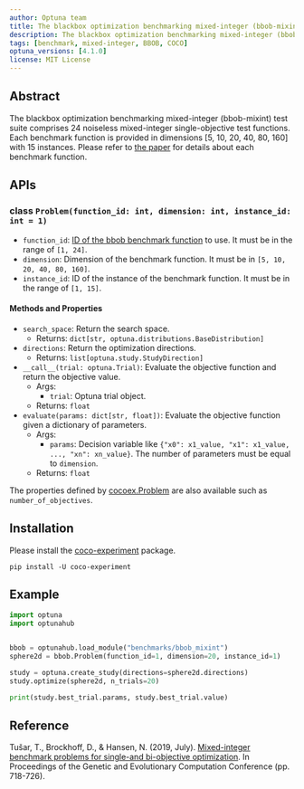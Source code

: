 ```yaml
---
author: Optuna team
title: The blackbox optimization benchmarking mixed-integer (bbob-mixint) test suite
description: The blackbox optimization benchmarking mixed-integer (bbob-mixint) test suite consists of 24 noiseless mixed-integer single-objective test functions. This package is a wrapper of the COCO (COmparing Continuous Optimizers) experiments library.
tags: [benchmark, mixed-integer, BBOB, COCO]
optuna_versions: [4.1.0]
license: MIT License
---
```


## Abstract

The blackbox optimization benchmarking mixed-integer (bbob-mixint) test suite comprises 24 noiseless mixed-integer single-objective test functions. Each benchmark function is provided in dimensions \[5, 10, 20, 40, 80, 160\] with 15 instances. Please refer to [the paper](https://dl.acm.org/doi/abs/10.1145/3321707.3321868) for details about each benchmark function.

## APIs

### class `Problem(function_id: int, dimension: int, instance_id: int = 1)`

- `function_id`: [ID of the bbob benchmark function](https://numbbo.github.io/coco/testsuites/bbob-mixint) to use. It must be in the range of `[1, 24]`.
- `dimension`: Dimension of the benchmark function. It must be in `[5, 10, 20, 40, 80, 160]`.
- `instance_id`: ID of the instance of the benchmark function. It must be in the range of `[1, 15]`.

#### Methods and Properties

- `search_space`: Return the search space.
  - Returns: `dict[str, optuna.distributions.BaseDistribution]`
- `directions`: Return the optimization directions.
  - Returns: `list[optuna.study.StudyDirection]`
- `__call__(trial: optuna.Trial)`: Evaluate the objective function and return the objective value.
  - Args:
    - `trial`: Optuna trial object.
  - Returns: `float`
- `evaluate(params: dict[str, float])`: Evaluate the objective function given a dictionary of parameters.
  - Args:
    - `params`: Decision variable like `{"x0": x1_value, "x1": x1_value, ..., "xn": xn_value}`. The number of parameters must be equal to `dimension`.
  - Returns: `float`

The properties defined by [cocoex.Problem](https://numbbo.github.io/coco-doc/apidocs/cocoex/cocoex.Problem.html) are also available such as `number_of_objectives`.

## Installation

Please install the [coco-experiment](https://github.com/numbbo/coco-experiment/tree/main/build/python) package.

```shell
pip install -U coco-experiment
```

## Example

```python
import optuna
import optunahub


bbob = optunahub.load_module("benchmarks/bbob_mixint")
sphere2d = bbob.Problem(function_id=1, dimension=20, instance_id=1)

study = optuna.create_study(directions=sphere2d.directions)
study.optimize(sphere2d, n_trials=20)

print(study.best_trial.params, study.best_trial.value)
```

## Reference

Tušar, T., Brockhoff, D., & Hansen, N. (2019, July). [Mixed-integer benchmark problems for single-and bi-objective optimization](https://dl.acm.org/doi/abs/10.1145/3321707.3321868). In Proceedings of the Genetic and Evolutionary Computation Conference (pp. 718-726).
